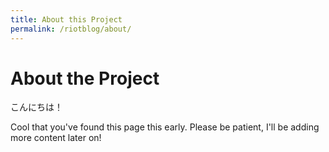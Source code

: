 ```yaml
---
title: About this Project
permalink: /riotblog/about/
---
```


# About the Project

こんにちは！

Cool that you've found this page this early. Please be patient, I'll be adding more content later on!
